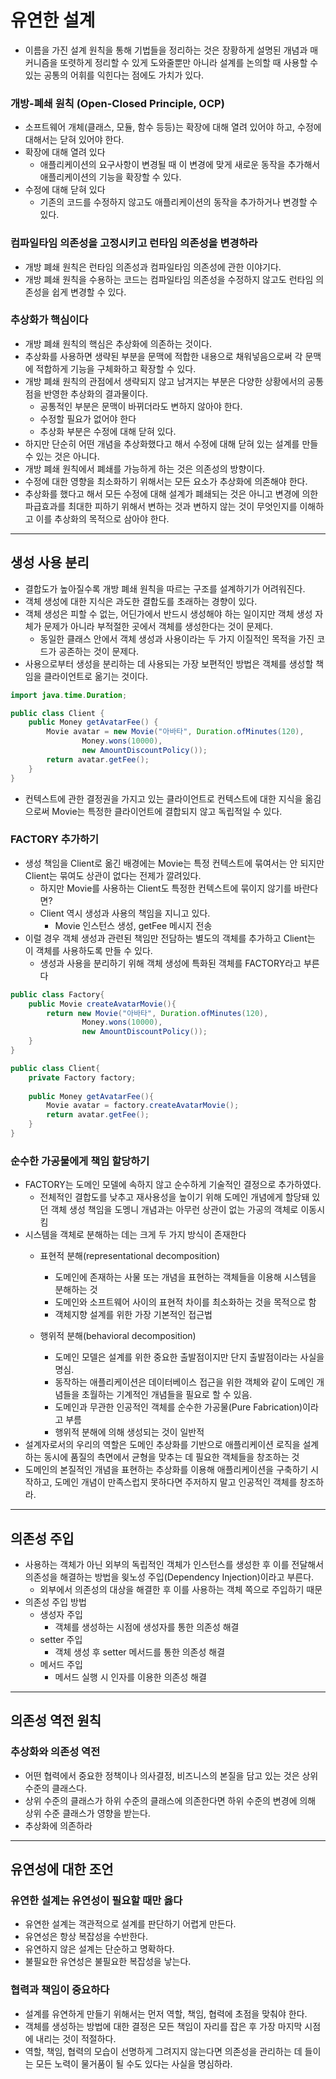 # 유연한 설계

- 이름을 가진 설계 원칙을 통해 기법들을 정리하는 것은 장황하게 설명된 개념과 매커니즘을 또렷하게 정리할 수 있게 도와줄뿐만 아니라
설계를 논의할 때 사용할 수 있는 공통의 어휘를 익힌다는 점에도 가치가 있다.

### 개방-폐쇄 원칙 (Open-Closed Principle, OCP)

- 소프트웨어 개체(클래스, 모듈, 함수 등등)는 확장에 대해 열려 있어야 하고, 수정에 대해서는 닫혀 있어야 한다.
- 확장에 대해 열려 있다
  - 애플리케이션의 요구사항이 변경될 때 이 변경에 맞게 새로운 동작을 추가해서 애플리케이션의 기능을 확장할 수 있다.
- 수정에 대해 닫혀 있다
  - 기존의 코드를 수정하지 않고도 애플리케이션의 동작을 추가하거나 변경할 수 있다.

### 컴파일타임 의존성을 고정시키고 런타임 의존성을 변경하라

- 개방 폐쇄 원칙은 런타임 의존성과 컴파일타임 의존성에 관한 이야기다.
- 개방 폐쇄 원칙을 수용하는 코드는 컴파일타임 의존성을 수정하지 않고도 런타임 의존성을 쉽게 변경할 수 있다.

### 추상화가 핵심이다

- 개방 폐쇄 원칙의 핵심은 추상화에 의존하는 것이다.
- 추상화를 사용하면 생략된 부분을 문맥에 적합한 내용으로 채워넣음으로써 각 문맥에 적합하게 기능을 구체화하고 확장할 수 있다.
- 개방 폐쇄 원칙의 관점에서 생략되지 않고 남겨지는 부분은 다양한 상황에서의 공통점을 반영한 추상화의 결과물이다.
  - 공통적인 부분은 문맥이 바뀌더라도 변하지 않아야 한다.
  - 수정할 필요가 없어야 한다
  - 추상화 부분은 수정에 대해 닫혀 있다.
- 하지만 단순히 어떤 개념을 추상화했다고 해서 수정에 대해 닫혀 있는 설계를 만들 수 있는 것은 아니다.
- 개방 폐쇄 원칙에서 폐쇄를 가능하게 하는 것은 의존성의 방향이다.
- 수정에 대한 영향을 최소화하기 위해서는 모든 요소가 추상화에 의존해야 한다.
- 추상화를 했다고 해서 모든 수정에 대해 설계가 폐쇄되는 것은 아니고 변경에 의한 파급효과를 최대한 피하기 위해서 변하는 것과 변하지 않는 것이 무엇인지를 이해하고
이를 추상화의 목적으로 삼아야 한다.

------------------

## 생성 사용 분리

- 결합도가 높아질수록 개방 폐쇄 원칙을 따르는 구조를 설계하기가 어려워진다.
- 객체 생성에 대한 지식은 과도한 결합도를 초래하는 경향이 있다.
- 객체 생성은 피할 수 없는, 어딘가에서 반드시 생성해야 하는 일이지만 객체 생성 자체가 문제가 아니라 부적절한 곳에서 객체를 생성한다는 것이 문제다.
  - 동일한 클래스 안에서 객체 생성과 사용이라는 두 가지 이질적인 목적을 가진 코드가 공존하는 것이 문제다.
- 사용으로부터 생성을 분리하는 데 사용되는 가장 보편적인 방법은 객체를 생성할 책임을 클라이언트로 옮기는 것이다.

```java
import java.time.Duration;

public class Client {
    public Money getAvatarFee() {
        Movie avatar = new Movie("아바타", Duration.ofMinutes(120), 
                Money.wons(10000),
                new AmountDiscountPolicy());
        return avatar.getFee();
    }
}
```
- 컨텍스트에 관한 결정권을 가지고 있는 클라이언트로 컨텍스트에 대한 지식을 옮김으로써 Movie는 특정한 클라이언트에 결합되지 않고
독립적일 수 있다.

### FACTORY 추가하기

- 생성 책임을 Client로 옮긴 배경에는 Movie는 특정 컨텍스트에 묶여서는 안 되지만 Client는 묶여도 상관이 없다는 전제가 깔려있다.
  - 하지만 Movie를 사용하는 Client도 특정한 컨텍스트에 묶이지 않기를 바란다면?
  - Client 역시 생성과 사용의 책임을 지니고 있다.
    - Movie 인스턴스 생성, getFee 메시지 전송
- 이럴 경우 객체 생성과 관련된 책임만 전담하는 별도의 객체를 추가하고 Client는 이 객체를 사용하도록 만들 수 있다.
  - 생성과 사용을 분리하기 위해 객체 생성에 특화된 객체를 FACTORY라고 부른다
```java
public class Factory{
    public Movie createAvatarMovie(){
        return new Movie("아바타", Duration.ofMinutes(120),
                Money.wons(10000),
                new AmountDiscountPolicy());
    }
}

public class Client{
    private Factory factory;
    
    public Money getAvatarFee(){
        Movie avatar = factory.createAvatarMovie();
        return avatar.getFee();
    }
}
```

### 순수한 가공물에게 책임 할당하기

- FACTORY는 도메인 모델에 속하지 않고 순수하게 기술적인 결정으로 추가하였다.
  - 전체적인 결합도를 낮추고 재사용성을 높이기 위해 도메인 개념에게 할당돼 있던 객체 생성 책임을 도멩니 개념과는 아무런 상관이 없는 가공의 객체로 이동시킴
- 시스템을 객체로 분해하는 데는 크게 두 가지 방식이 존재한다
  - 표현적 분해(representational decomposition)
    - 도메인에 존재하는 사물 또는 개념을 표현하는 객체들을 이용해 시스템을 분해하는 것
    - 도메인와 소프트웨어 사이의 표현적 차이를 최소화하는 것을 목적으로 함
    - 객체지향 설계를 위한 가장 기본적인 접근법

  - 행위적 분해(behavioral decomposition)
    - 도메인 모델은 설계를 위한 중요한 출발점이지만 단지 출발점이라는 사실을 명심.
    - 동작하는 애플리케이션은 데이터베이스 접근을 위한 객체와 같이 도메인 개념들을 초월하는 기계적인 개념들을 필요로 할 수 있음.
    - 도메인과 무관한 인공적인 객체를 순수한 가공물(Pure Fabrication)이라고 부름
    - 행위적 분해에 의해 생성되는 것이 일반적
- 설계자로서의 우리의 역할은 도메인 추상화를 기반으로 애플리케이션 로직을 설계하는 동시에 품질의 측면에서 균형을 맞추는 데 필요한 객체들을 창조하는 것
- 도메인의 본질적인 개념을 표현하는 추상화를 이용해 애플리케이션을 구축하기 시작하고, 도메인 개념이 만족스럽지 못하다면 주저하지 말고 인공적인 객체를 창조하라.

----------------------

## 의존성 주입

- 사용하는 객체가 아닌 외부의 독립적인 객체가 인스턴스를 생성한 후 이를 전달해서 의존성을 해결하는 방법을 읮노성 주입(Dependency Injection)이라고 부른다.
  - 외부에서 의존성의 대상을 해결한 후 이를 사용하는 객체 쪽으로 주입하기 때문
- 의존성 주입 방법
  - 생성자 주입
    - 객체를 생성하는 시점에 생성자를 통한 의존성 해결
  - setter 주입
    - 객체 생성 후 setter 메서드를 통한 의존성 해결
  - 메서드 주입
    - 메서드 실행 시 인자를 이용한 의존성 해결

------------

## 의존성 역전 원칙

### 추상화와 의존성 역전

- 어떤 협력에서 중요한 정책이나 의사결정, 비즈니스의 본질을 담고 있는 것은 상위 수준의 클래스다.
- 상위 수준의 클래스가 하위 수준의 클래스에 의존한다면 하위 수준의 변경에 의해 상위 수준 클래스가 영향을 받는다.
- 추상화에 의존하라

------------

## 유연성에 대한 조언

### 유연한 설계는 유연성이 필요할 때만 옳다

- 유연한 설계는 객관적으로 설계를 판단하기 어렵게 만든다.
- 유연성은 항상 복잡성을 수반한다.
- 유연하지 않은 설계는 단순하고 명확하다.
- 불필요한 유연성은 불필요한 복잡성을 낳는다.

### 협력과 책임이 중요하다

- 설계를 유연하게 만들기 위해서는 먼저 역할, 책임, 협력에 초점을 맞춰야 한다.
- 객체를 생성하는 방법에 대한 결정은 모든 책임이 자리를 잡은 후 가장 마지막 시점에 내리는 것이 적절하다.
- 역할, 책임, 협력의 모습이 선명하게 그려지지 않는다면 의존성을 관리하는 데 들이는 모든 노력이 물거품이 될 수도 있다는 사실을 명심하라.


